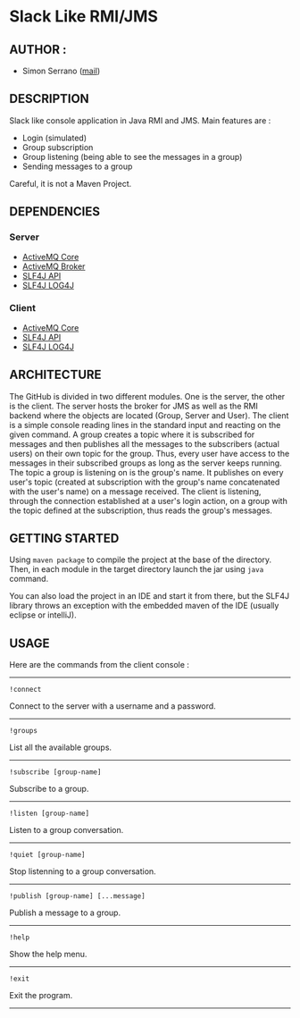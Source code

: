 # Slack Like RMI/JMS

## AUTHOR :

  * Simon Serrano ([mail](mailto:simon.serrano@hotmail.fr))

## DESCRIPTION

Slack like console application in Java RMI and JMS. Main features are :
  * Login (simulated)
  * Group subscription
  * Group listening (being able to see the messages in a group)
  * Sending messages to a group
  
Careful, it is not a Maven Project.
 
## DEPENDENCIES

### Server
  * [ActiveMQ Core](https://mvnrepository.com/artifact/org.apache.activemq/activemq-core)
  * [ActiveMQ Broker](https://mvnrepository.com/artifact/org.apache.activemq/activemq-broker)
  * [SLF4J API](https://mvnrepository.com/artifact/org.slf4j/slf4j-api)
  * [SLF4J LOG4J](https://mvnrepository.com/artifact/org.slf4j/slf4j-log4j12)
  
### Client
  * [ActiveMQ Core](https://mvnrepository.com/artifact/org.apache.activemq/activemq-core)
  * [SLF4J API](https://mvnrepository.com/artifact/org.slf4j/slf4j-api)
  * [SLF4J LOG4J](https://mvnrepository.com/artifact/org.slf4j/slf4j-log4j12)

  
## ARCHITECTURE

The GitHub is divided in two different modules. One is the server, the other is the client.
 The server hosts the broker for JMS as well as the RMI backend where the objects are located (Group, Server and User).
 The client is a simple console reading lines in the standard input and reacting on the given command.
 A group creates a topic where it is subscribed for messages and then publishes all the messages to the 
 subscribers (actual users) on their own topic for the group. Thus, every user have access to the messages
 in their subscribed groups as long as the server keeps running. The topic a group is listening on is the group's name.
 It publishes on every user's topic (created at subscription with the group's name concatenated with the user's name)
 on a message received. The client is listening, through the connection established at a user's login action,
  on a group with the topic defined at the subscription, thus reads the group's messages.
 
## GETTING STARTED

Using `maven package` to compile the project at the base of the directory. Then, in each module in the target directory
launch the jar using `java` command.

You can also load the project in an IDE and start it from there, but the SLF4J library throws an exception with the 
embedded maven of the IDE (usually eclipse or intelliJ).


 
## USAGE

Here are the commands from the client console :


___
`!connect` 
  
Connect to the server with a username and a password.
___
`!groups`

List all the available groups.
___
`!subscribe [group-name]`

Subscribe to a group.
___
`!listen [group-name]`

Listen to a group conversation.
___
`!quiet [group-name]`

Stop listenning to a group conversation.
___
`!publish [group-name] [...message]`

Publish a message to a group.
___
`!help`

Show the help menu.
___
`!exit`

Exit the program.
___


